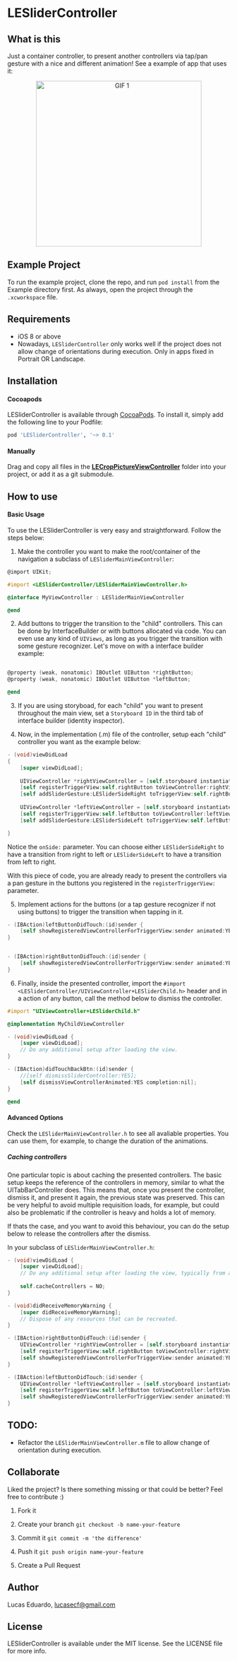 # LESliderController

## What is this

Just a container controller, to present another controllers via tap/pan gesture with a nice and different animation! See a example of app that uses it:

<p align="center">
<img src="Images/preview.gif" alt="GIF 1" width="375px" />
</p>

## Example Project

To run the example project, clone the repo, and run `pod install` from the Example directory first. As always, open the project through the ```.xcworkspace``` file.

## Requirements
* iOS 8 or above
* Nowadays, ```LESliderController``` only works well if the project does not allow change of orientations during execution. Only in apps fixed in Portrait OR Landscape.

## Installation

#### Cocoapods

LESliderController is available through [CocoaPods](http://cocoapods.org). To install
it, simply add the following line to your Podfile:

```ruby
pod 'LESliderController', '~> 0.1'
```

#### Manually

Drag and copy all files in the [__LECropPictureViewController__](Pod/Classes) folder into your project, or add it as a git submodule.

## How to use

#### Basic Usage

To use the LESliderController is very easy and straightforward. Follow the steps below:

1) Make the controller you want to make the root/container of the navigation a subclass of ```LESliderMainViewController```:


```objective-c
@import UIKit;

#import <LESliderController/LESliderMainViewController.h>

@interface MyViewController : LESliderMainViewController

@end
```

2) Add buttons to trigger the transition to the "child" controllers. This can be done by InterfaceBuilder or with buttons allocated via code. You can even use any kind of ```UIViews```, as long as you trigger the transition with some gesture recognizer. Let's move on with a interface builder example:

```objective-c

@property (weak, nonatomic) IBOutlet UIButton *rightButton;
@property (weak, nonatomic) IBOutlet UIButton *leftButton;

@end
```

3) If you are using storyboad, for each "child" you want to present throughout the main view, set a ```Storyboard ID``` in the third tab of interface builder (identity inspector).

4) Now, in the implementation (.m) file of the controller, setup each "child" controller you want as the example below:

```objective-c
- (void)viewDidLoad
{
    [super viewDidLoad];
    
    UIViewController *rightViewController = [self.storyboard instantiateViewControllerWithIdentifier:@"RightViewController"];
    [self registerTriggerView:self.rightButton toViewController:rightViewController onSide:LESliderSideRight];
    [self addSliderGesture:LESliderSideRight toTriggerView:self.rightButton];
    
    UIViewController *leftViewController = [self.storyboard instantiateViewControllerWithIdentifier:@"LeftViewController"];
    [self registerTriggerView:self.leftButton toViewController:leftViewController onSide:LESliderSideLeft];
    [self addSliderGesture:LESliderSideLeft toTriggerView:self.leftButton];

}
```
Notice the ```onSide:``` parameter. You can choose either ```LESliderSideRight``` to have a transition from right to left or ```LESliderSideLeft``` to have a transition from left to right.

With this piece of code, you are already ready to present the controllers via a pan gesture in the buttons you registered in the ```registerTriggerView:``` parameter.

5) Implement actions for the buttons (or a tap gesture recognizer if not using buttons) to trigger the transition when tapping in it.

```objective-c
- (IBAction)leftButtonDidTouch:(id)sender {
    [self showRegisteredViewControllerForTriggerView:sender animated:YES completion:nil];
}


- (IBAction)rightButtonDidTouch:(id)sender {
    [self showRegisteredViewControllerForTriggerView:sender animated:YES completion:nil];
}
```

6) Finally, inside the presented controller, import the ```#import <LESliderController/UIViewController+LESliderChild.h>``` header and in a action of any button, call the method below to dismiss the controller.

```objective-c
#import "UIViewController+LESliderChild.h"

@implementation MyChildViewController

- (void)viewDidLoad {
    [super viewDidLoad];
    // Do any additional setup after loading the view.
}

- (IBAction)didTouchBackBtn:(id)sender {
    //[self dismissSliderController:YES];
    [self dismissViewControllerAnimated:YES completion:nil];
}

@end

```


#### Advanced Options
 
Check the ```LESliderMainViewController.h``` to see all avaliable properties. You can use them, for example, to change the duration of the animations.

##### Caching controllers 

One particular topic is about caching the presented controllers. The basic setup keeps the reference of the controllers in memory, similar to what the UITabBarController does. This means that, once you present the controller, dismiss it, and present it again, the previous state was preserved. This can be very helpful to avoid multiple requisition loads, for example, but could also be problematic if the controller is heavy and holds a lot of memory.

If thats the case, and you want to avoid this behaviour, you can do the setup below to release the controllers after the dismiss.

In your subclass of ```LESliderMainViewController.h```:

```objective-c
- (void)viewDidLoad {
    [super viewDidLoad];
    // Do any additional setup after loading the view, typically from a nib.
    
    self.cacheControllers = NO;
}

- (void)didReceiveMemoryWarning {
    [super didReceiveMemoryWarning];
    // Dispose of any resources that can be recreated.
}

- (IBAction)rightButtonDidTouch:(id)sender {
    UIViewController *rightViewController = [self.storyboard instantiateViewControllerWithIdentifier:@"RightViewController"];
    [self registerTriggerView:self.rightButton toViewController:rightViewController onSide:LESliderSideRight];
    [self showRegisteredViewControllerForTriggerView:sender animated:YES completion:nil];
}

- (IBAction)leftButtonDidTouch:(id)sender {
    UIViewController *leftViewController = [self.storyboard instantiateViewControllerWithIdentifier:@"LeftViewController"];
    [self registerTriggerView:self.leftButton toViewController:leftViewController onSide:LESliderSideLeft];
    [self showRegisteredViewControllerForTriggerView:sender animated:YES completion:nil];
}
```

## TODO:

* Refactor the ```LESliderMainViewController.m``` file to allow change of orientation during execution.


## Collaborate
Liked the project? Is there something missing or that could be better? Feel free to contribute :)

1. Fork it

2. Create your branch
``` git checkout -b name-your-feature ```

3. Commit it
``` git commit -m 'the difference' ```

4. Push it
``` git push origin name-your-feature ```

5. Create a Pull Request


## Author

Lucas Eduardo, lucasecf@gmail.com

## License

LESliderController is available under the MIT license. See the LICENSE file for more info.
